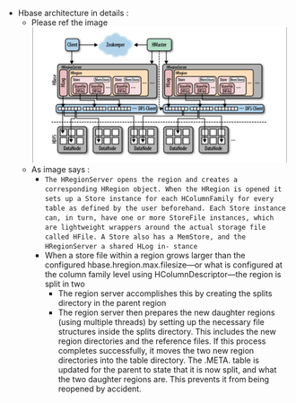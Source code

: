 * Hbase architecture in details :
  * Please ref the image ![](img/Hbase_architecture.png)
  * As image says : 
    * ```The HRegionServer opens the region and creates a corresponding HRegion object. When the HRegion is opened it sets up a Store instance for each HColumnFamily for every table as defined by the user beforehand. Each Store instance can, in turn, have one or more StoreFile instances, which are lightweight wrappers around the actual storage file called HFile. A Store also has a MemStore, and the HRegionServer a shared HLog in- stance ```
    * When a store file within a region grows larger than the configured hbase.hregion.max.filesize—or what is configured at the column family level using HColumnDescriptor—the region is split in two
      * The region server accomplishes this by creating the splits directory in the parent region
      *  The region server then prepares the new daughter regions (using multiple threads) by setting up the necessary file structures inside the splits directory. This includes the new region directories and the reference files. If this process completes successfully, it moves the two new region directories into the table directory. The .META. table is updated for the parent to state that it is now split, and what the two daughter regions are. This prevents it from being reopened by accident.